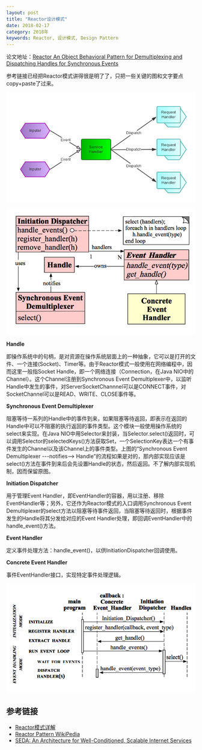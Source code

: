 ```yaml
---
layout: post
title: "Reactor设计模式"
date: 2018-02-17
category: 2018年
keywords: Reactor, 设计模式, Design Pattern
---
```


论文地址：[Reactor An Object Behavioral Pattern for Demultiplexing and Dispatching Handles for Synchronous Events](http://www.dre.vanderbilt.edu/%7Eschmidt/PDF/reactor-siemens.pdf)

参考链接已经把Reactor模式讲得很是明了了，只把一些关键的图和文字要点copy+paste了过来。

![Reactor模式](/assets/2018/Reactor_Simple.png)

![Reactor模式结构UML图](/assets/2018/Reactor_Structures.png)

**Handle**

即操作系统中的句柄，是对资源在操作系统层面上的一种抽象，它可以是打开的文件、一个连接(Socket)、Timer等。由于Reactor模式一般使用在网络编程中，因而这里一般指Socket Handle，即一个网络连接（Connection，在Java NIO中的Channel）。这个Channel注册到Synchronous Event Demultiplexer中，以监听Handle中发生的事件，对ServerSocketChannnel可以是CONNECT事件，对SocketChannel可以是READ、WRITE、CLOSE事件等。

**Synchronous Event Demultiplexer**

阻塞等待一系列的Handle中的事件到来，如果阻塞等待返回，即表示在返回的Handle中可以不阻塞的执行返回的事件类型。这个模块一般使用操作系统的select来实现。在Java NIO中用Selector来封装，当Selector.select()返回时，可以调用Selector的selectedKeys()方法获取Set<SelectionKey>，一个SelectionKey表达一个有事件发生的Channel以及该Channel上的事件类型。上图的“Synchronous Event Demultiplexer ---notifies--> Handle”的流程如果是对的，那内部实现应该是select()方法在事件到来后会先设置Handle的状态，然后返回。不了解内部实现机制，因而保留原图。

**Initiation Dispatcher**

用于管理Event Handler，即EventHandler的容器，用以注册、移除EventHandler等；另外，它还作为Reactor模式的入口调用Synchronous Event Demultiplexer的select方法以阻塞等待事件返回，当阻塞等待返回时，根据事件发生的Handle将其分发给对应的Event Handler处理，即回调EventHandler中的handle_event()方法。

**Event Handler**

定义事件处理方法：handle_event()，以供InitiationDispatcher回调使用。

**Concrete Event Handler**

事件EventHandler接口，实现特定事件处理逻辑。

![模块交互流程](/assets/2018/Reactor_Sequence.png)

## 参考链接

* [Reactor模式详解](http://www.blogjava.net/DLevin/archive/2015/09/02/427045.html)
* [Reactor Pattern WikiPedia](https://en.wikipedia.org/wiki/Reactor_pattern#cite_ref-1)
* [SEDA: An Architecture for Well-Conditioned, Scalable Internet Services](http://nms.lcs.mit.edu/~kandula/projects/killbots/killbots_files/seda-sosp01.pdf)

